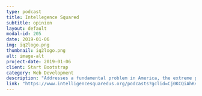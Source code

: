 ```yaml
---
type: podcast
title: Intellegence Squared
subtitle: opinion
layout: default
modal-id: 205
date: 2019-01-06
img: iq2logo.png
thumbnail: iq2logo.png
alt: image-alt
project-date: 2019-01-06
client: Start Bootstrap
category: Web Development
description: "Addresses a fundamental problem in America, the extreme polarization of our nation and our politics."
link: "https://www.intelligencesquaredus.org/podcasts?gclid=Cj0KCQiAhKviBRCNARIsAAGZ7CeomoQ8Vmn5exl03jzlhBEMGMy9TRPToWF5PdD8tf-8sVIGFDXY1HMaAvpNEALw_wcB"
---
```

